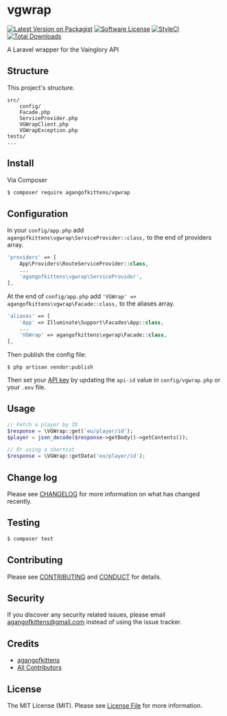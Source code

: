 # vgwrap

[![Latest Version on Packagist][ico-version]][link-packagist]
[![Software License][ico-license]](LICENSE.md)
[![StyleCI][ico-styleci]][link-styleci]
[![Total Downloads][ico-downloads]][link-downloads]

A Laravel wrapper for the Vainglory API

## Structure

This project's structure.

```
src/
    config/
    Facade.php
    ServiceProvider.php
    VGWrapClient.php
    VGWrapException.php
tests/
...
```


## Install

Via Composer

``` bash
$ composer require agangofkittens/vgwrap
```

## Configuration

In your `config/app.php` add `agangofkittens\vgwrap\ServiceProvider::class,` to the end of providers array.
``` php
'providers' => [
    App\Providers\RouteServiceProvider::class,
    ...
    'agangofkittens\vgwrap\ServiceProvider',
],
```
At the end of `config/app.php` add `'VGWrap' => agangofkittens\vgwrap\Facade::class,` to the aliases array.
``` php
'aliases' => [
    'App' => Illuminate\Support\Facades\App::class,
    ...
    'VGWrap' => agangofkittens\vgwrap\Facade::class,
],
```

Then publish the config file:
``` shell
$ php artisan vendor:publish
```

Then set your [API key](https://developer.vainglorygame.com/) by updating the `api-id` value in `config/vgwrap.php` or your `.env` file.

## Usage

``` php
// Fetch a player by ID
$response = \VGWrap::get('eu/player/id');
$player = json_decode($response->getBody()->getContents());

// Or using a shortcut
$response = \VGWrap::getData('eu/player/id');
```

## Change log

Please see [CHANGELOG](CHANGELOG.md) for more information on what has changed recently.

## Testing

``` bash
$ composer test
```

## Contributing

Please see [CONTRIBUTING](CONTRIBUTING.md) and [CONDUCT](CONDUCT.md) for details.

## Security

If you discover any security related issues, please email agangofkittens@gmail.com instead of using the issue tracker.

## Credits

- [agangofkittens][link-author]
- [All Contributors][link-contributors]

## License

The MIT License (MIT). Please see [License File](LICENSE.md) for more information.

[ico-version]: https://img.shields.io/packagist/v/agangofkittens/vgwrap.svg?style=flat-square
[ico-license]: https://img.shields.io/badge/license-MIT-brightgreen.svg?style=flat-square
[ico-downloads]: https://img.shields.io/packagist/dt/agangofkittens/vgwrap.svg?style=flat-square
[ico-styleci]: https://styleci.io/repos/98232070/shield

[link-packagist]: https://packagist.org/packages/agangofkittens/vgwrap
[link-downloads]: https://packagist.org/packages/agangofkittens/vgwrap
[link-author]: https://github.com/agangofkittens
[link-contributors]: ../../contributors
[link-styleci]: https://styleci.io/repos/98232070
